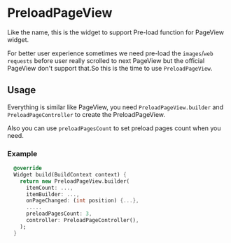 # PreloadPageView

Like the name, this is the widget to support Pre-load function for PageView widget.

For better user experience sometimes we need pre-load the `images`/`web requests` before user really scrolled to next PageView but the official PageView don't support that.So this is the time to use `PreloadPageView`.

## Usage

Everything is similar like PageView, you need `PreloadPageView.builder` and `PreloadPageController` to create the PreloadPageView.

Also you can use `preloadPagesCount` to set preload pages count when you need.
### Example

``` dart
  @override
  Widget build(BuildContext context) {
    return new PreloadPageView.builder(
      itemCount: ...,
      itemBuilder: ...,
      onPageChanged: (int position) {...},
      .....
      preloadPagesCount: 3,
      controller: PreloadPageController(),
    );
  }
```
